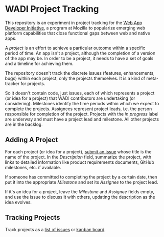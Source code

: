 # WADI Project Tracking

This repository is an experiment in project tracking for the [Web App Developer Initiative](https://wiki.mozilla.org/Apps), a program at Mozilla to popularize emerging web platform capabilities that close functional gaps between web and native apps.

A *project* is an effort to achieve a particular outcome within a specific period of time. An app isn't a project, although the completion of a version of the app may be. In order to be a project, it needs to have a set of goals and a timeline for achieving them.

The repository doesn't track the discrete issues (features, enhancements, bugs) within each project, only the projects themselves. It is a kind of meta-tracker for projects.

So it doesn't contain code, just issues, each of which represents a project (or idea for a project) that WADI contributors are undertaking (or considering). Milestones identify the time periods within which we expect to complete the projects. Assignees represent project leads, i.e. the person responsible for completion of the project. Projects with the *in progress* label are underway and must have a project lead and milestone. All other projects are in the backlog.

## Adding A Project

For each project (or idea for a project), [submit an issue](https://github.com/mozilla/wadi/issues/new) whose title is the name of the project. In the *Description* field, summarize the project, with links to detailed information like product requirements documents, GitHub milestones, etc. if available.

If someone has committed to completing the project by a certain date, then put it into the appropriate *Milestone* and set its *Assignee* to the project lead.

If it's an idea for a project, leave the *Milestone* and *Assignee* fields empty, and use the issue to discuss it with others, updating the description as the idea evolves.

## Tracking Projects

Track projects as a [list of issues](https://github.com/mozilla/wadi/issues) or [kanban board](https://waffle.io/mozilla/wadi).
